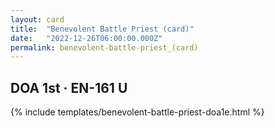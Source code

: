 ```yaml
---
layout: card
title:  "Benevolent Battle Priest (card)"
date:   "2022-12-26T06:00:00.000Z"
permalink: benevolent-battle-priest_(card)
---
```


## DOA 1st &middot; EN-161 U

{% include templates/benevolent-battle-priest-doa1e.html %}
